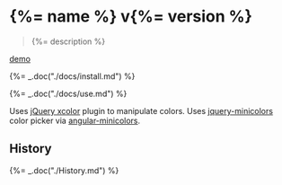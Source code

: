 # {%= name %} v{%= version %}

> {%= description %}

[demo](http://glebbahmutov.com/color-pusher/)

{%= _.doc("./docs/install.md") %}

{%= _.doc("./docs/use.md") %}

Uses [jQuery xcolor](http://www.xarg.org/project/jquery-color-plugin-xcolor/) plugin
to manipulate colors.
Uses [jquery-minicolors](http://labs.abeautifulsite.net/jquery-minicolors/) color picker
via [angular-minicolors](http://kaihenzler.github.io/angular-minicolors/).

## History

{%= _.doc("./History.md") %}
